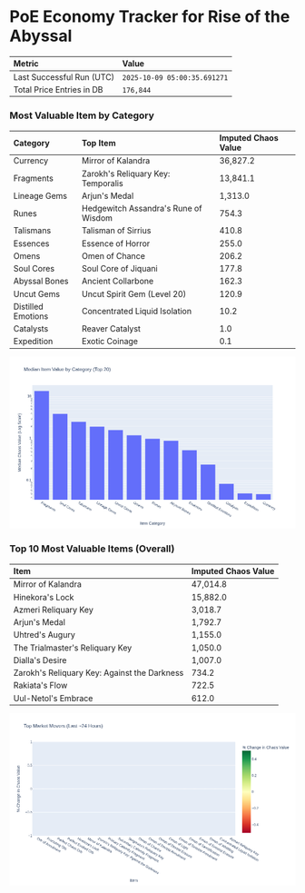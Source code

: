 # PoE Economy Tracker for Rise of the Abyssal

<!-- START_MAINTENANCE -->
| Metric | Value |
|:---|:---|
| Last Successful Run (UTC) | `2025-10-09 05:00:35.691271` |
| Total Price Entries in DB | `176,844` |

<!-- END_MAINTENANCE -->

<!-- START_DATAFRAME_DEBUG -->
<!-- END_DATAFRAME_DEBUG -->

<!-- START_CATEGORY_ANALYSIS -->
### Most Valuable Item by Category
| Category | Top Item | Imputed Chaos Value |
| :--- | :--- | :--- |
| Currency | Mirror of Kalandra | 36,827.2 |
| Fragments | Zarokh's Reliquary Key: Temporalis | 13,841.1 |
| Lineage Gems | Arjun's Medal | 1,313.0 |
| Runes | Hedgewitch Assandra's Rune of Wisdom | 754.3 |
| Talismans | Talisman of Sirrius | 410.8 |
| Essences | Essence of Horror | 255.0 |
| Omens | Omen of Chance | 206.2 |
| Soul Cores | Soul Core of Jiquani | 177.8 |
| Abyssal Bones | Ancient Collarbone | 162.3 |
| Uncut Gems | Uncut Spirit Gem (Level 20) | 120.9 |
| Distilled Emotions | Concentrated Liquid Isolation | 10.2 |
| Catalysts | Reaver Catalyst | 1.0 |
| Expedition | Exotic Coinage | 0.1 |


![Category Analysis Chart](charts/category_analysis.png)
<!-- END_ANALYSIS -->

<!-- START_ANALYSIS -->
### Top 10 Most Valuable Items (Overall)
| Item | Imputed Chaos Value |
| :--- | :--- |
| Mirror of Kalandra | 47,014.8 |
| Hinekora's Lock | 15,882.0 |
| Azmeri Reliquary Key | 3,018.7 |
| Arjun's Medal | 1,792.7 |
| Uhtred's Augury | 1,155.0 |
| The Trialmaster's Reliquary Key | 1,050.0 |
| Dialla's Desire | 1,007.0 |
| Zarokh's Reliquary Key: Against the Darkness | 734.2 |
| Rakiata's Flow | 722.5 |
| Uul-Netol's Embrace | 612.0 |


![Market Movers Chart](charts/market_movers.png)
<!-- END_ANALYSIS -->
